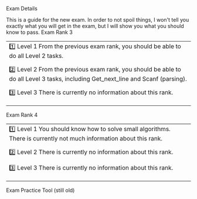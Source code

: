 Exam Details

This is a guide for the new exam. In order to not spoil things, I won't tell you exactly what you will get in the exam, but I will show you what you should know to pass.
Exam Rank 3


<table><tr><td>
1️⃣ Level 1
From the previous exam rank, you should be able to do all Level 2 tasks.

2️⃣ Level 2
From the previous exam rank, you should be able to do all Level 3 tasks, including Get_next_line and Scanf (parsing).

3️⃣ Level 3
There is currently no information about this rank.

</table></tr></td>
Exam Rank 4
<table><tr><td>
1️⃣ Level 1
You should know how to solve small algorithms.
There is currently not much information about this rank.

2️⃣ Level 2
There is currently no information about this rank.

3️⃣ Level 3
There is currently no information about this rank.

</table></tr></td>
Exam Practice Tool (still old)
